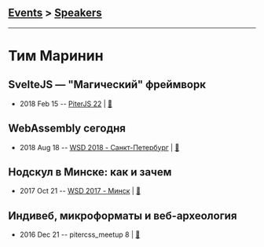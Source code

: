 ## [Events](../README.md) > [Speakers](../speakers.md)
---

# Тим Маринин

## SvelteJS — &quot;Магический&quot; фреймворк
- 2018 Feb 15 -- [PiterJS 22](https://youtu.be/H8FCVTSJ3u8)  | [:notebook:](https://marinin.xyz/slides/svelte/assets/player/KeynoteDHTMLPlayer.html#0)  
## WebAssembly сегодня
- 2018 Aug 18 -- [WSD 2018 - Санкт-Петербург](https://www.youtube.com/watch?v=DkdcB80g5Do)  | [:notebook:](https://wsd.events/2018/08/18/pres/webassembly/)  
## Нодскул в Минске: как и зачем
- 2017 Oct 21 -- [WSD 2017 - Минск](https://www.youtube.com/watch?v=vygTkVibcsk)  | [:notebook:](https://wsd.events/2017/10/21/pres/nodeschool/)  
## Индивеб, микроформаты и веб-археология
- 2016 Dec 21 -- pitercss_meetup 8  | [:notebook:](https://pitercss.ru/8/pres/indie-web/)  
